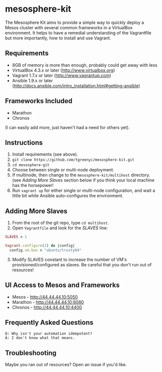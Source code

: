 # mesosphere-kit

The Mesosphere Kit aims to provide a simple way to quickly deploy a
Mesos cluster with several common frameworks in a VirtualBox
environment.  It helps to have a remedial understanding of the
Vagrantfile but more importantly, how to install and use Vagrant.

## Requirements

* 8GB of memory is more than enough, probably could get away with less
* VirtualBox 4.3.x or later (http://www.virtualbox.org)
* Vagrant 1.7.x or later (http://www.vagrantup.com)
* Ansible 1.9.x or later (http://docs.ansible.com/intro_installation.html#getting-ansible) 

## Frameworks Included

* Marathon
* Chronos

(I can easily add more, just haven't had a need for others yet).

## Instructions

1.  Install requirements (see above).
2.  `git clone https://github.com/tgreenyc/mesosphere-kit.git`
3.  `cd mesosphere-git`
4.  Choose between single or multi-node deployment.
5.  If multinode, then change to the `mesosphere-kit/multihost` directory. (see *Adding More
    Slaves* section below if you think your local machine has the
    horsepower!
6.  Run `vagrant up` for either single or multi-node configuration, and wait a little bit 
    while Ansible auto-configures the environment.

## Adding More Slaves

1. From the root of the git repo, type `cd multihost`.
2. Open `Vagrantfile` and look for the *SLAVES* line:
```ruby
SLAVES = 1

Vagrant.configure(2) do |config|
  config.vm.box = "ubuntu/trusty64"
```
3. Modify SLAVES constant to increase the number of VM's
   provisioned/configured as slaves.  Be careful that you don't run out
of resources!

## UI Access to Mesos and Frameworks

* Mesos - http://44.44.44.10:5050
* Marathon - http://44.44.44.10:8080 
* Chronos - http://44.44.44.10:4400

## Frequently Asked Questions

```
Q: Why isn't your automation idempotent?
A: I don't know what that means.
```


## Troubleshooting

Maybe you ran out of resources?  Open an issue if you'd like.
